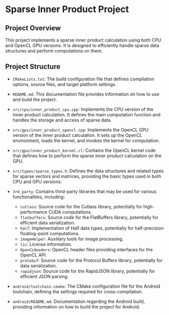 # Sparse Inner Product Project

## Project Overview

This project implements a sparse inner product calculation using both CPU and OpenCL GPU versions. It is designed to efficiently handle sparse data structures and perform computations on them.

## Project Structure

- `CMakeLists.txt`: The build configuration file that defines compilation options, source files, and target platform settings.

- `README.md`: This documentation file provides information on how to use and build the project.

- `src/cpu/inner_product_cpu.cpp`: Implements the CPU version of the inner product calculation. It defines the main computation function and handles the storage and access of sparse data.

- `src/gpu/inner_product_opencl.cpp`: Implements the OpenCL GPU version of the inner product calculation. It sets up the OpenCL environment, loads the kernel, and invokes the kernel for computation.

- `src/gpu/inner_product_kernel.cl`: Contains the OpenCL kernel code that defines how to perform the sparse inner product calculation on the GPU.

- `src/types/sparse_types.h`: Defines the data structures and related types for sparse vectors and matrices, providing the basic types used in both CPU and GPU versions.

- `3rd_party`: Contains third-party libraries that may be used for various functionalities, including:
  - `cutlass`: Source code for the Cutlass library, potentially for high-performance CUDA computations.
  - `flatbuffers`: Source code for the FlatBuffers library, potentially for efficient data serialization.
  - `half`: Implementation of Half data types, potentially for half-precision floating-point computations.
  - `imageHelper`: Auxiliary tools for image processing.
  - `lic`: License information.
  - `OpenCLHeaders`: OpenCL header files providing interfaces for the OpenCL API.
  - `protobuf`: Source code for the Protocol Buffers library, potentially for data serialization.
  - `rapidjson`: Source code for the RapidJSON library, potentially for efficient JSON parsing.

- `android/toolchain.cmake`: The CMake configuration file for the Android toolchain, defining the settings required for cross-compilation.

- `android/README.md`: Documentation regarding the Android build, providing information on how to build the project for Android.